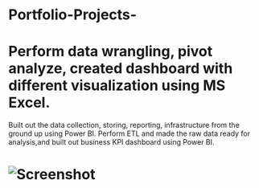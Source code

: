 # Portfolio-Projects-
# Perform data wrangling, pivot analyze, created dashboard with different visualization using MS Excel.
Built out the data collection, storing, reporting, infrastructure from the ground up using Power BI.
Perform ETL and made the raw data ready for analysis,and built out  business KPI dashboard using Power BI.
# ![Screenshot](https://user-images.githubusercontent.com/36132081/216020088-685b49e4-e479-4bc6-9c1c-52ac05f2072c.png)

